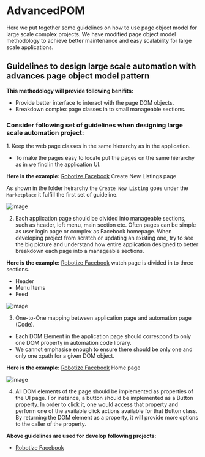 # AdvancedPOM
Here we put together some guidelines on how to use page object model for large scale complex projects. 
We have modified page object model methodology to achieve better maintenance and easy scalability for large scale applications. 

<h2>Guidelines to design large scale automation with advances page object model pattern</h2>

**This methodology will provide following benifits:**
*	Provide better interface to interact with the page DOM objects.
*	Breakdown complex page classes in to small manageable sections.


<h3>Consider following set of guidelines when designing large scale automation project:</h3>
1.	Keep the web page classes in the same hierarchy as in the application.
 
 * To make the pages easy to locate put the pages on the same hierarchy as in we find in the application UI.
 
 
**Here is the example:** [Robotize Facebook](https://github.com/IRobotizeInternet/Facebook) Create New Listings page
 
 As shown in the folder heirarchy the `Create New Listing` goes under the `Marketplace` it fulfill the first set of guideline.
 
![image](https://user-images.githubusercontent.com/83523058/117238803-67c35200-ade2-11eb-8021-76cb78b23b2d.png)


 
2.	Each application page should be divided into manageable sections, such as header, left menu, main section etc. 
Often pages can be simple as user login page or complex as Facebook homepage. When developing project from scratch or updating an existing one, try to see the big picture and understand how entire application designed to better breakdown each page into a manageable sections. 

**Here is the example:** [Robotize Facebook](https://github.com/IRobotizeInternet/Facebook/tree/master/Robotize.BLL/App/LoggedIn/Pages/Watch) watch page is divided in to three sections.
* Header
* Menu Items
* Feed

![image](https://user-images.githubusercontent.com/83523058/117239249-46af3100-ade3-11eb-9e18-45b47f2d1a67.png)


3.	One-to-One mapping between application page and automation page (Code).
* Each DOM Element in the application page should correspond to only one DOM property in automation code library.
* We cannot emphasise enough to ensure there should be only one and only one xpath for a given DOM object. 

**Here is the example:** [Robotize Facebook](https://github.com/IRobotizeInternet/Facebook/blob/master/Robotize.BLL/App/LoggedIn/Pages/Home/PageHome.cs) Home page

![image](https://user-images.githubusercontent.com/83523058/117241075-25e8da80-ade7-11eb-8e7b-ce571215d252.png)

4.	All DOM elements of the page should be implemented as properties of the UI page. 
For instance, a button should be implemented as a Button property. In order to click it, one would access that property and perform one of the available click actions available for that Button class. By returning the DOM element as a property, it will provide more options to the caller of the property.

**Above guidelines are used for develop following projects:**
* [Robotize Facebook](https://github.com/IRobotizeInternet/Facebook)
